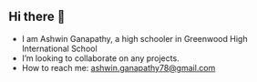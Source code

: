 ## Hi there 👋

- I am Ashwin Ganapathy, a high schooler in Greenwood High International School
- I’m looking to collaborate on any projects.
- How to reach me: ashwin.ganapathy78@gmail.com
